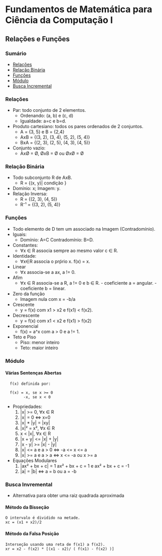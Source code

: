 # Fundamentos de Matemática para Ciência da Computação I
## Relações e Funções

### Sumário
 - [Relações](#relações)
 - [Relação Binária](#relação-binária)
 - [Funções](#funções)
 - [Módulo](#módulo)
 - [Busca Incremental](#busca-incremental)
 
### Relações
 - Par: todo conjunto de 2 elementos.
      - Ordenando: (a, b) e (c, d)
      - Igualdade: a=c e b=d.
  - Produto cartesiano: todos os pares ordenados de 2 conjuntos.
      - A = {3, 5} e B = {2,4}
      - AxB = {(3, 2), (3, 4), (5, 2), (5, 4)}
      - BxA = {(2, 3), (2, 5), (4, 3), (4, 5)}
  - Conjunto vazio:
      - AxØ = Ø, ØxB = Ø ou ØxØ = Ø
 
### Relação Binária
- Todo subconjunto R de AxB.
    - R = {(x, y)| condição }
- Domínio: x; Imagem: y.
- Relação Inversa:
    - R = {(2, 3), (4, 5)}
    - R⁻¹ = {(3, 2), (5, 4)}
      
 ### Funções
 - Todo elemento de D tem um associado na Imagem (Contradomínio).
 - Iguais:
      - Domínio: A=C Contradomínio: B=D.
 - Constantes:
      - ∀x ∈ R associa sempre ao mesmo valor c ∈ R.
 - Identidade:
      - ∀x∈R associa o prṕrio x. f(x) = x.
 - Linear
      - ∀x associa-se a ax, a != 0.
 - Afim
      - ∀x ∈ R associa-se a R, a != 0 e b ∈ R.
            - coeficiente a = angular.
            - coeficiente b = linear.
 - Zero da função
      - Imagem nula com x = -b/a
 - Crescente
      - y = f(x) com x1 > x2 e f(x1) < f(x2).
 - Decrescente
      - y = f(x) com x1 < x2 e f(x1) > f(x2)
 - Exponencial
      - f(x) = a^x com a > 0 e a != 1.
 - Teto e Piso
      - Piso: menor inteiro
      - Teto: maior inteiro
 ### Módulo
 #### Várias Sentenças Abertas
      f(x) definida por:
      
      f(x) = x, se x >= 0
            -x, se x < 0
 - Propriedades:
    1. |x| >= 0, ∀x ∈ R
    2. |x| = 0 ⇔ x=0
    3. |x| * |y| = |xy|
    4. |x|² = x², ∀x ∈ R
    5. x < |x|, ∀x ∈ R
    6. |x + y| <= |x| + |y|
    7. |x - y| >= |x| - |y|
    8. |x| <= a e a > 0 ⇔ -a <= x <= a
    9. |x| >= a e a > a ⇔ x <= -a ou x >= a
 - Equações Modulares
    1. |ax² + bx + c| = 1
       ax² + bx + c = 1 e ax² + bx + c = -1
    2. |a| = |b| ⇔ a = b ou a = -b
    
 ### Busca Invremental
 - Alternativa para obter uma raiz quadrada aproximada
 #### Método da Bisseção
    O intervalo é dividido na metade.
    xc = (x1 + x2)/2
 #### Método da Falsa Posição
    Interseção usando uma reta de f(x1) a f(x2).
    xr = x2 - f(x2) * [(x1 - x2)/ ( f(x1) - f(x2) )]
